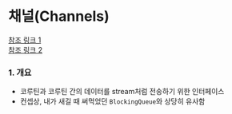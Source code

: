 # 채널(Channels)
[참조 링크 1](https://kotlinlang.org/docs/channels.html) \
[참조 링크 2](https://huisam.tistory.com/entry/coroutine-channel)

### 1. 개요
- 코루틴과 코루틴 간의 데이터를 stream처럼 전송하기 위한 인터페이스
- 컨셉상, 내가 새길 때 써먹었던 `BlockingQueue`와 상당히 유사함